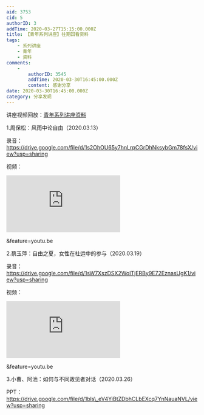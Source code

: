 ```yaml
---
aid: 3753
cid: 5
authorID: 3
addTime: 2020-03-27T15:15:00.000Z
title: 【青年系列讲座】往期回看资料
tags:
    - 系列讲座
    - 青年
    - 资料
comments:
    -
        authorID: 3545
        addTime: 2020-03-30T16:45:00.000Z
        content: 感谢分享
date: 2020-03-30T16:45:00.000Z
category: 分享发现
---
```


讲座视频回放：[青年系列讲座资料](https://matters.news/@Y_Talk2020/%E9%9D%92%E5%B9%B4%E7%B3%BB%E5%88%97%E8%AE%B2%E5%BA%A7%E8%B5%84%E6%96%99-1-bafyreif3uqvqdmunazu5uj7d4xwzi3zdwwm3menjuble4tj7sx5autldmy)

1.周保松：风雨中论自由（2020.03.13）

录音： https://drive.google.com/file/d/1s2OhOU65y7hnLrpCGrDhNksybGm78fsX/view?usp=sharing

视频：

<div class="videowrapper"><iframe src="https://www.youtube.com/embed/4_ClTIsZb4E" frameborder="0" allow="accelerometer; autoplay; encrypted-media; gyroscope; picture-in-picture" allowfullscreen=""></iframe></div>

&feature=youtu.be

2.蔡玉萍：自由之夏，女性在社运中的参与（2020.03.19）

录音： https://drive.google.com/file/d/1sW7XszDSX2WoITjERBy9E72EznasUgK1/view?usp=sharing

视频：

<div class="videowrapper"><iframe src="https://www.youtube.com/embed/s2ESVIFVzHs" frameborder="0" allow="accelerometer; autoplay; encrypted-media; gyroscope; picture-in-picture" allowfullscreen=""></iframe></div>

&feature=youtu.be

3.小曹、阿池：如何与不同政见者对话（2020.03.26）

PPT：https://drive.google.com/file/d/1bls\_eV4YiBtZDbhCLbEXcq7YnNauaNVL/view?usp=sharing
